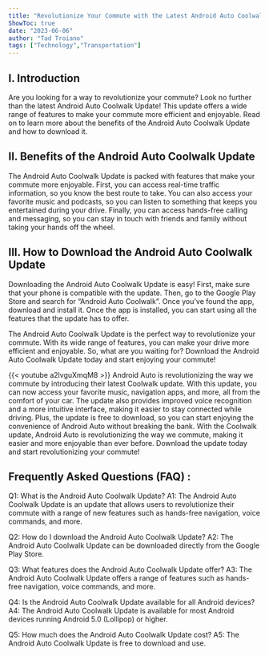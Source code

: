 ```yaml
---
title: "Revolutionize Your Commute with the Latest Android Auto Coolwalk Update Download!"
ShowToc: true 
date: "2023-06-06"
author: "Tad Troiano" 
tags: ["Technology","Transportation"]
---
```

## I. Introduction

Are you looking for a way to revolutionize your commute? Look no further than the latest Android Auto Coolwalk Update! This update offers a wide range of features to make your commute more efficient and enjoyable. Read on to learn more about the benefits of the Android Auto Coolwalk Update and how to download it. 

## II. Benefits of the Android Auto Coolwalk Update

The Android Auto Coolwalk Update is packed with features that make your commute more enjoyable. First, you can access real-time traffic information, so you know the best route to take. You can also access your favorite music and podcasts, so you can listen to something that keeps you entertained during your drive. Finally, you can access hands-free calling and messaging, so you can stay in touch with friends and family without taking your hands off the wheel. 

## III. How to Download the Android Auto Coolwalk Update

Downloading the Android Auto Coolwalk Update is easy! First, make sure that your phone is compatible with the update. Then, go to the Google Play Store and search for “Android Auto Coolwalk”. Once you’ve found the app, download and install it. Once the app is installed, you can start using all the features that the update has to offer. 

The Android Auto Coolwalk Update is the perfect way to revolutionize your commute. With its wide range of features, you can make your drive more efficient and enjoyable. So, what are you waiting for? Download the Android Auto Coolwalk Update today and start enjoying your commute!

{{< youtube a2lvguXmqM8 >}} 
Android Auto is revolutionizing the way we commute by introducing their latest Coolwalk update. With this update, you can now access your favorite music, navigation apps, and more, all from the comfort of your car. The update also provides improved voice recognition and a more intuitive interface, making it easier to stay connected while driving. Plus, the update is free to download, so you can start enjoying the convenience of Android Auto without breaking the bank. With the Coolwalk update, Android Auto is revolutionizing the way we commute, making it easier and more enjoyable than ever before. Download the update today and start revolutionizing your commute!

## Frequently Asked Questions (FAQ) :
Q1: What is the Android Auto Coolwalk Update?
A1: The Android Auto Coolwalk Update is an update that allows users to revolutionize their commute with a range of new features such as hands-free navigation, voice commands, and more.

Q2: How do I download the Android Auto Coolwalk Update?
A2: The Android Auto Coolwalk Update can be downloaded directly from the Google Play Store.

Q3: What features does the Android Auto Coolwalk Update offer?
A3: The Android Auto Coolwalk Update offers a range of features such as hands-free navigation, voice commands, and more.

Q4: Is the Android Auto Coolwalk Update available for all Android devices?
A4: The Android Auto Coolwalk Update is available for most Android devices running Android 5.0 (Lollipop) or higher.

Q5: How much does the Android Auto Coolwalk Update cost?
A5: The Android Auto Coolwalk Update is free to download and use.


